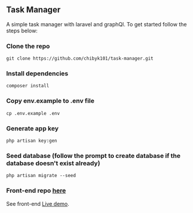 ## Task Manager

A simple task manager with laravel and graphQl. To get started follow the steps below:

### Clone the repo
```
git clone https://github.com/chibyk101/task-manager.git
```
### Install dependencies
```
composer install
```
### Copy env.example to .env file
```
cp .env.example .env
```
### Generate app key
```
php artisan key:gen
```
### Seed database (follow the prompt to create database if the database doesn't exist already)
```
php artisan migrate --seed
```

### Front-end repo [here](https://github.com/chibyk101/task-manager-vue-graphql)
See front-end [Live demo](https://aptwi.schoolx.ng).

